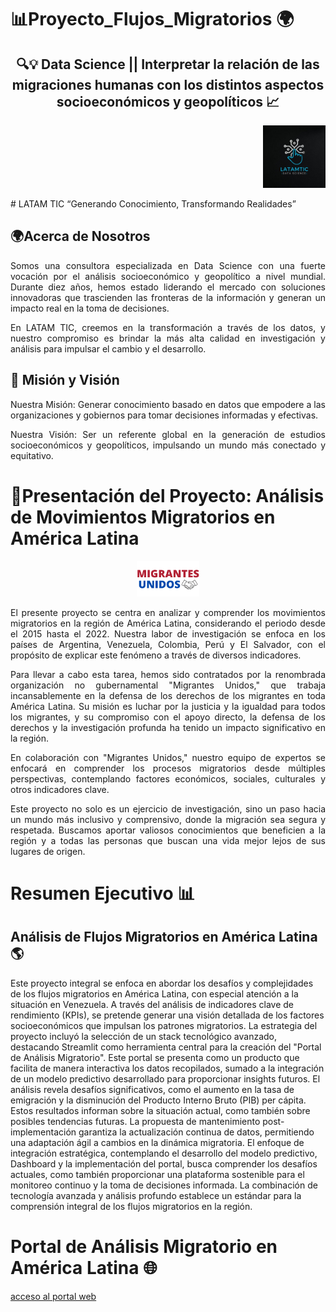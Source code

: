 # 📊Proyecto_Flujos_Migratorios 🌍
<div align="center">
  <h2>🔍💡 Data Science || Interpretar la relación de las migraciones humanas con los distintos aspectos socioeconómicos y geopolíticos 📈</h2>
</div>
<p align="right">
  <img src="https://github.com/LatamTIC/Proyecto_Flujos_Migratorios/blob/main/proyecto_web/latam.jpg" width="100" />
</p>
# LATAM TIC
“Generando Conocimiento, Transformando Realidades”

## 🌍Acerca de Nosotros
<p align="justify"> Somos una consultora especializada en Data Science con una fuerte vocación por el análisis socioeconómico y geopolítico a nivel mundial. Durante diez años, hemos estado liderando el mercado con soluciones innovadoras que trascienden las fronteras de la información y generan un impacto real en la toma de decisiones.</p>

<p align="justify"> En LATAM TIC, creemos en la transformación a través de los datos, y nuestro compromiso es brindar la más alta calidad en investigación y análisis para impulsar el cambio y el desarrollo. </p>  

## 🚀 Misión y Visión
<p align="justify"> Nuestra Misión: Generar conocimiento basado en datos que empodere a las organizaciones y gobiernos para tomar decisiones informadas y efectivas.</p> 

<p align="justify">Nuestra Visión: Ser un referente global en la generación de estudios socioeconómicos y geopolíticos, impulsando un mundo más conectado y equitativo.</p> 


# 🤝Presentación  del Proyecto:  Análisis de Movimientos Migratorios en América Latina
<div style="text-align: center;">
  <img src="https://github.com/LatamTIC/Proyecto_Flujos_Migratorios/blob/main/proyecto_web/Migrantes_unidos.png" width="100" />
</div>

<p align="justify"> El presente proyecto se centra en analizar y comprender los movimientos migratorios en la región de América Latina, considerando el periodo desde el 2015 hasta el 2022. Nuestra labor de investigación se enfoca en los países de Argentina, Venezuela, Colombia, Perú y El Salvador, con el propósito de explicar este fenómeno a través de diversos indicadores.</p>
  
<p align="justify"> Para llevar a cabo esta tarea, hemos sido contratados por la renombrada organización no gubernamental "Migrantes Unidos," que trabaja incansablemente en la defensa de los derechos de los migrantes en toda América Latina. Su misión es luchar por la justicia y la igualdad para todos los migrantes, y su compromiso con el apoyo directo, la defensa de los derechos y la investigación profunda ha tenido un impacto significativo en la región.</p>

<p align="justify"> En colaboración con "Migrantes Unidos," nuestro equipo de expertos se enfocará en comprender los procesos migratorios desde múltiples perspectivas, contemplando factores económicos, sociales, culturales y otros indicadores clave.</p>

<p align="justify"> Este proyecto no solo es un ejercicio de investigación, sino un paso hacia un mundo más inclusivo y comprensivo, donde la migración sea segura y respetada. Buscamos aportar valiosos conocimientos que beneficien a la región y a todas las personas que buscan una vida mejor lejos de sus lugares de origen.</p>

# Resumen Ejecutivo 📊
## Análisis de Flujos Migratorios en América Latina 🌎
Este proyecto integral se enfoca en abordar los desafíos y complejidades de los flujos migratorios en América Latina, con especial atención a la situación en Venezuela. A través del análisis de indicadores clave de rendimiento (KPIs), se pretende generar una visión detallada de los factores socioeconómicos que impulsan los patrones migratorios.
La estrategia del proyecto incluyó la selección de un stack tecnológico avanzado, destacando Streamlit como herramienta central para la creación del "Portal de Análisis Migratorio". Este portal se presenta como un producto que facilita de manera interactiva los datos recopilados, sumado a la integración de un modelo predictivo desarrollado para proporcionar insights futuros.
El análisis revela desafíos significativos, como el aumento en la tasa de emigración y la disminución del Producto Interno Bruto (PIB) per cápita. Estos resultados informan sobre la situación actual, como también sobre posibles tendencias futuras. La propuesta de mantenimiento post-implementación garantiza la actualización continua de datos, permitiendo una adaptación ágil a cambios en la dinámica migratoria.
El enfoque de integración estratégica, contemplando el desarrollo del modelo predictivo, Dashboard y la implementación del portal, busca comprender los desafíos actuales, como también proporcionar una plataforma sostenible para el monitoreo continuo y la toma de decisiones informada. La combinación de tecnología avanzada y análisis profundo establece un estándar para la comprensión integral de los flujos migratorios en la región.

# Portal de Análisis Migratorio en América Latina 🌐
[acceso al portal web](https://proyecto-flujos-migratorios-r.onrender.com/)

<div style="display: flex; justify-content: center; align-items: center; height: 100vh;">
  <img src="https://encrypted-tbn0.gstatic.com/images?q=tbn:ANd9GcRa68ZBlJdVuTOOpvF_IyEhgBpmYIcd5puS6g&usqp=CAU" width="200" style="margin: auto;" />
</div>


# Reporte Final 📄
[Link de acceso a reporte final](https://drive.google.com/drive/u/0/folders/1CB4jMrb-7F-M4xbuOdD7cfWMuCD3OP0J)

**Herramientas de seguimiento**: Trello + Gantt GitHub
> 
> [planificacion de tareas en trello](https://trello.com/b/GnCSlqTZ/proyectoflujosmigratorios)
> 
> [Diagrama de gantt](https://github.com/orgs/LatamTIC/projects/3)


## Entregables del proceso: 
## Entregables Sprint # 1 🚀 
**Informes de Análisis de Datos**: Documentación que describe el desarrollo y logros de cada etapa. Como también el detalle de los resultados del análisis, las métricas, los KPIs y las conclusiones parciales.

> [acceso a la documentacion](https://docs.google.com/document/d/1Tvpm2StniFRkzctZThOGqOp5UWO62A3y/edit)

**Visualizaciones de Datos**: ETL, gráficos, tablas y visualizaciones que ilustran los hallazgos y permiten una comprensión más clara de los datos
> 
> [acceso a la documentacion](https://drive.google.com/drive/folders/1nhuSC06ISLCFz6TIfhtP2ivMdEAc_2mO?usp=drive_link)


## Entregables Sprint # 2 🚀 
**Informes de Análisis de Datos**: Documentación que describe de forma integral el desarrollo y logros de la segunda etapa.

[acceso a la documentacion](https://docs.google.com/document/d/1HkrKuzJjCDthZLwvEzfZWJsYyiGPpvsZJ3CQgwK3xrI/edit?usp=sharing)

**Anexos(PPTs, Diagramas, Dashboard, video Carga incremental, Diccionario de datos)**

[acceso a la documentacion](https://drive.google.com/drive/folders/1f1iWur2SuUC8YNHcTmyLh3fHwq1LvK7l?usp=sharing)

## Entregables Sprint # 3 🚀 


- [Dashboard](https://app.powerbi.com/view?r=eyJrIjoiY2IzNjg4NjMtNzVmYS00MDc1LTlkMjktY2Q0MmJhYTEyOTY4IiwidCI6IjFmODEwNTkyLTJiMTAtNGQyZi05ZDFkLWNhMzFiMjY5MTVkZSIsImMiOjR9) interactivo con los KPIs asociadas , importante para el análisis y obtención de información relevante ,para medir tendencias y eficacia de estrategias planteadas y/o posterior toma de decisiones

- [Aplicacion del modelo ML](https://proyecto-flujos-migratorios-r.onrender.com/#dashboard) Nuestros usuarios pueden acceder a la apps ingresando parametros de un país, obteniendo como resultado la probabilidad de que la emigracion o inmigracion sea alta o baja .

# Agradecimientos 🙌

Queremos expresar nuestro sincero agradecimiento a todas las personas  que contribuyeron al éxito de este proyecto. Su dedicación y colaboración fueron fundamentales para lograr nuestros objetivos. Agradecemos a nuestro equipo, coaching mentors y a todos aquellos que apoyaron para la realización de este gran trabajo. 
¡Gracias por ser parte de este viaje!❤️










